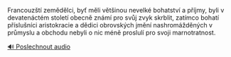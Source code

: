 
Francouzští zemědělci, byť měli většinou nevelké bohatství a příjmy, byli v devatenáctém století obecně známí pro svůj zvyk skrblit, zatímco bohatí příslušníci aristokracie a dědici obrovských jmění nashromážděných v průmyslu a obchodu nebyli o nic méně proslulí pro svoji marnotratnost.

[🔊 Poslechnout audio](/data/7-paragraphs/audio/chapter_95/para_005-Francouzt-zemdlci-by-mli-vtinou-nevelk-b.mp3)
